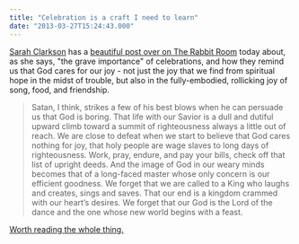 ```yaml
---
title: "Celebration is a craft I need to learn"
date: "2013-03-27T15:24:43.000"
---
```


[Sarah Clarkson](http://www.thoroughlyalive.com/) has a [beautiful post over on The Rabbit Room](http://www.rabbitroom.com/2013/03/jack-quinns-for-joy/) today about, as she says, "the grave importance" of celebrations, and how they remind us that God cares for our joy - not just the joy that we find from spiritual hope in the midst of trouble, but also in the fully-embodied, rollicking joy of song, food, and friendship.

> Satan, I think, strikes a few of his best blows when he can persuade us that God is boring. That life with our Savior is a dull and dutiful upward climb toward a summit of righteousness always a little out of reach. We are close to defeat when we start to believe that God cares nothing for joy, that holy people are wage slaves to long days of righteousness. Work, pray, endure, and pay your bills, check off that list of upright deeds. And the image of God in our weary minds becomes that of a long-faced master whose only concern is our efficient goodness. We forget that we are called to a King who laughs and creates, sings and saves. That our end is a kingdom crammed with our heart’s desires. We forget that our God is the Lord of the dance and the one whose new world begins with a feast.

[Worth reading the whole thing.](http://www.rabbitroom.com/2013/03/jack-quinns-for-joy/)
